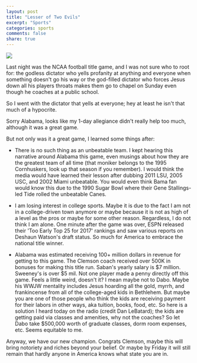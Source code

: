 ```yaml
---
layout: post
title: "Lesser of Two Evils"
excerpt: "Sports"
categories: sports
comments: false
share: true
---
```


![](http://a.espncdn.com/media/motion/2016/0106/dm_160106_SECCOM_SEC_NCF_Interview_PFS_McGee_Saban_Sweeney/dm_160106_SECCOM_SEC_NCF_Interview_PFS_McGee_Saban_Sweeney.jpg)



Last night was the NCAA football title game, and I was not sure who to root for: the godless dictator who yells profanity at anything and everyone when something doesn't go his way or the god-filled dictator who forces Jesus down all his players throats makes them go to chapel on Sunday even though he coaches at a public school.


So I went with the dictator that yells at everyone; hey at least he isn't that much of a hypocrite.


Sorry Alabama, looks like my 1-day allegiance didn't really help too much, although it was a great game.


But not only was it a great game, I learned some things after:


- There is no such thing as an unbeatable team. I kept hearing this narrative around Alabama this game, even musings about how they are the greatest team of all time (that moniker belongs to the 1995 Cornhuskers, look up that season if you remember). I would think the media would have learned their lesson after dubbing 2011 LSU, 2005 USC, and 2002 Miami unbeatable. You would even think Bama fan would know this due to the 1990 Sugar Bowl where their Gene Stallings-led Tide rolled the unbeatable Canes.


- I am losing interest in college sports. Maybe it is due to the fact I am not in a college-driven town anymore or maybe because it is not as high of a level as the pros or maybe for some other reason. Regardless, I do not think I am alone. One minute after the game was over, ESPN released their 'Too Early Top 25 for 2017' rankings and saw various reports on Deshaun Watson's draft status. So much for America to embrace the national title winner.


- Alabama was estimated receiving 100+ million dollars in revenue for getting to this game. The Clemson coach received over 500K in bonuses for making this title run. Saban's yearly salary is $7 million. Sweeney's is over $5 mil. Not one player made a penny directly off this game. Feels a little weird, doesn't it? I mean maybe not to Dabo. Maybe his WWJW mentality includes Jesus hoarding all the gold, myrrh, and frankincense from all of the college-aged kids in Bethlehem. But maybe you are one of those people who think the kids are receiving payment for their labors in other ways, aka tuition, books, food, etc. So here is a solution I heard today on the radio (credit Dan LeBatard); the kids are getting paid via classes and amenities, why not the coaches? So let Dabo take $500,000 worth of graduate classes, dorm room expenses, etc. Seems equitable to me.


Anyway, we have our new champion. Congrats Clemson, maybe this will bring notoriety and riches beyond your belief. Or maybe by Friday it will still remain that hardly anyone in America knows what state you are in.



